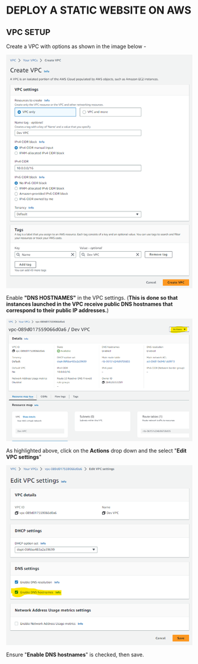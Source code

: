 # DEPLOY A STATIC WEBSITE ON AWS

## VPC SETUP

Create a VPC with options as shown in the image below -

![Alt text](/images/image.png)

Enable **"DNS HOSTNAMES"** in the VPC settings. (**This is done so that instances launched in the VPC receive public DNS hostnames that correspond to their public IP addresses.**)

![Alt text](image-1.png)

As highlighted above, click on the **Actions** drop down and the select "**Edit VPC settings**"

![Alt text](image-2.png)

Ensure "**Enable DNS hostnames**" is checked, then save.
